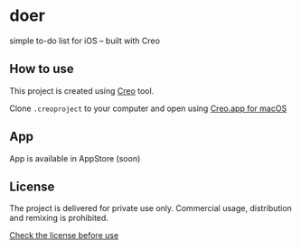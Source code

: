 # doer
simple to-do list for iOS – built with Creo


## How to use
This project is created using [Creo](https://creolabs.com/) tool. 

Clone `.creoproject` to your computer and open using [Creo.app for macOS](https://creolabs.com/download)

## App
App is available in AppStore (soon)

## License
The project is delivered for private use only. Commercial usage, distribution and remixing is prohibited. 

[Check the license before use](https://github.com/pandizajner/doer/blob/master/license.md)

